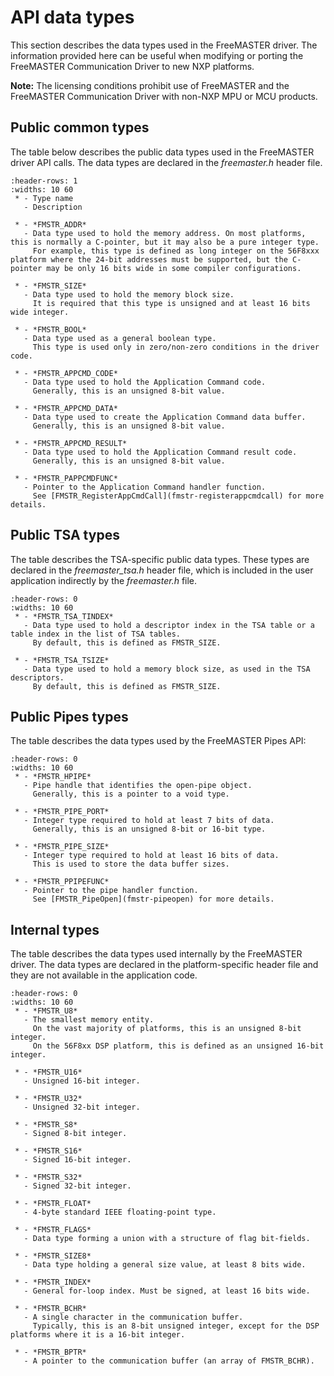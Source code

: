 # API data types

This section describes the data types used in the FreeMASTER driver. The information provided here can be useful when modifying or porting the FreeMASTER  Communication Driver to new NXP platforms.

**Note:** The licensing conditions prohibit use of FreeMASTER and the FreeMASTER Communication Driver with non-NXP MPU or MCU products.

## Public common types

The table below describes the public data types used in the FreeMASTER driver API calls. The data types are declared in the *freemaster.h* header file.

```{list-table}
:header-rows: 1
:widths: 10 60
 * - Type name
   - Description

 * - *FMSTR_ADDR*
   - Data type used to hold the memory address. On most platforms, this is normally a C-pointer, but it may also be a pure integer type.  
     For example, this type is defined as long integer on the 56F8xxx platform where the 24-bit addresses must be supported, but the C-pointer may be only 16 bits wide in some compiler configurations.

 * - *FMSTR_SIZE*
   - Data type used to hold the memory block size.  
     It is required that this type is unsigned and at least 16 bits wide integer.

 * - *FMSTR_BOOL* 
   - Data type used as a general boolean type.  
     This type is used only in zero/non-zero conditions in the driver code.

 * - *FMSTR_APPCMD_CODE*
   - Data type used to hold the Application Command code.  
     Generally, this is an unsigned 8-bit value.

 * - *FMSTR_APPCMD_DATA*
   - Data type used to create the Application Command data buffer.  
     Generally, this is an unsigned 8-bit value.

 * - *FMSTR_APPCMD_RESULT*
   - Data type used to hold the Application Command result code.  
     Generally, this is an unsigned 8-bit value.

 * - *FMSTR_PAPPCMDFUNC*
   - Pointer to the Application Command handler function.  
     See [FMSTR_RegisterAppCmdCall](fmstr-registerappcmdcall) for more details.
```

## Public TSA types

The table describes the TSA-specific public data types. These types are declared in the *freemaster_tsa.h* header file, which is included in the user application indirectly by the *freemaster.h* file.

```{list-table}
:header-rows: 0
:widths: 10 60
 * - *FMSTR_TSA_TINDEX*
   - Data type used to hold a descriptor index in the TSA table or a table index in the list of TSA tables.  
     By default, this is defined as FMSTR_SIZE.

 * - *FMSTR_TSA_TSIZE*
   - Data type used to hold a memory block size, as used in the TSA descriptors.  
     By default, this is defined as FMSTR_SIZE.
```

## Public Pipes types

The table describes the data types used by the FreeMASTER Pipes API:

```{list-table}
:header-rows: 0
:widths: 10 60
 * - *FMSTR_HPIPE*
   - Pipe handle that identifies the open-pipe object.  
     Generally, this is a pointer to a void type.

 * - *FMSTR_PIPE_PORT*
   - Integer type required to hold at least 7 bits of data.  
     Generally, this is an unsigned 8-bit or 16-bit type.

 * - *FMSTR_PIPE_SIZE*
   - Integer type required to hold at least 16 bits of data.  
     This is used to store the data buffer sizes.

 * - *FMSTR_PPIPEFUNC*
   - Pointer to the pipe handler function.  
     See [FMSTR_PipeOpen](fmstr-pipeopen) for more details.
```

## Internal types

The table describes the data types used internally by the FreeMASTER driver. The data types are declared in the platform-specific header file and they are not available in the application code.

```{list-table}
:header-rows: 0
:widths: 10 60
 * - *FMSTR_U8*
   - The smallest memory entity.  
     On the vast majority of platforms, this is an unsigned 8-bit integer.  
     On the 56F8xx DSP platform, this is defined as an unsigned 16-bit integer.

 * - *FMSTR_U16*
   - Unsigned 16-bit integer.

 * - *FMSTR_U32*
   - Unsigned 32-bit integer.

 * - *FMSTR_S8*
   - Signed 8-bit integer.

 * - *FMSTR_S16*
   - Signed 16-bit integer.

 * - *FMSTR_S32*
   - Signed 32-bit integer.

 * - *FMSTR_FLOAT*
   - 4-byte standard IEEE floating-point type.

 * - *FMSTR_FLAGS*
   - Data type forming a union with a structure of flag bit-fields.

 * - *FMSTR_SIZE8*
   - Data type holding a general size value, at least 8 bits wide.

 * - *FMSTR_INDEX*
   - General for-loop index. Must be signed, at least 16 bits wide.

 * - *FMSTR_BCHR*
   - A single character in the communication buffer.  
     Typically, this is an 8-bit unsigned integer, except for the DSP platforms where it is a 16-bit integer.

 * - *FMSTR_BPTR*
   - A pointer to the communication buffer (an array of FMSTR_BCHR).
```
